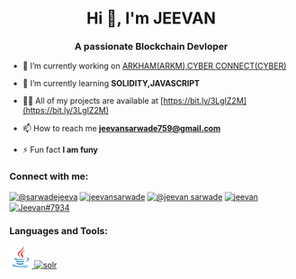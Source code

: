 <h1 align="center">Hi 👋, I'm JEEVAN</h1>
<h3 align="center">A passionate Blockchain Devloper</h3>

- 🔭 I’m currently working on [ARKHAM(ARKM),CYBER CONNECT(CYBER)](https://platform.arkhamintelligence.com/settings)

- 🌱 I’m currently learning **SOLIDITY,JAVASCRIPT**

- 👨‍💻 All of my projects are available at [https://bit.ly/3LgIZ2M](https://bit.ly/3LgIZ2M)

- 📫 How to reach me **jeevansarwade759@gmail.com**

- ⚡ Fun fact **I am funy**

<h3 align="left">Connect with me:</h3>
<p align="left">
<a href="https://twitter.com/@sarwadejeeva" target="blank"><img align="center" src="https://raw.githubusercontent.com/rahuldkjain/github-profile-readme-generator/master/src/images/icons/Social/twitter.svg" alt="@sarwadejeeva" height="30" width="40" /></a>
<a href="https://linkedin.com/in/jeevansarwade" target="blank"><img align="center" src="https://raw.githubusercontent.com/rahuldkjain/github-profile-readme-generator/master/src/images/icons/Social/linked-in-alt.svg" alt="jeevansarwade" height="30" width="40" /></a>
<a href="https://instagram.com/@jeevan sarwade" target="blank"><img align="center" src="https://raw.githubusercontent.com/rahuldkjain/github-profile-readme-generator/master/src/images/icons/Social/instagram.svg" alt="@jeevan sarwade" height="30" width="40" /></a>
<a href="https://medium.com/jeevan" target="blank"><img align="center" src="https://raw.githubusercontent.com/rahuldkjain/github-profile-readme-generator/master/src/images/icons/Social/medium.svg" alt="jeevan" height="30" width="40" /></a>
<a href="https://discord.gg/Jeevan#7934" target="blank"><img align="center" src="https://raw.githubusercontent.com/rahuldkjain/github-profile-readme-generator/master/src/images/icons/Social/discord.svg" alt="Jeevan#7934" height="30" width="40" /></a>
</p>

<h3 align="left">Languages and Tools:</h3>
<p align="left"> <a href="https://www.java.com" target="_blank" rel="noreferrer"> <img src="https://raw.githubusercontent.com/devicons/devicon/master/icons/java/java-original.svg" alt="java" width="40" height="40"/> </a> <a href="https://lucene.apache.org/solr/" target="_blank" rel="noreferrer"> <img src="https://www.vectorlogo.zone/logos/apache_solr/apache_solr-icon.svg" alt="solr" width="40" height="40"/> </a> </p>
